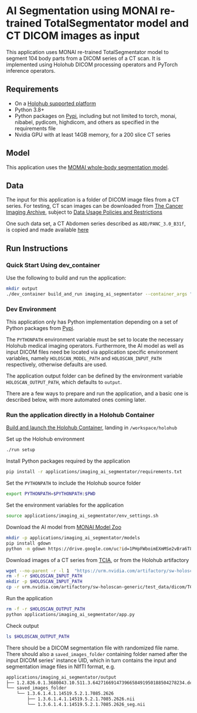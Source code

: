 # AI Segmentation using MONAI re-trained TotalSegmentator model and CT DICOM images as input

This application uses MONAI re-trained TotalSegmentator model to segment 104 body parts from a DICOM series of a CT scan. It is implemented using Holohub DICOM processing operators and PyTorch inference operators.

## Requirements

- On a [Holohub supported platform](../../README.md#supported-platforms)
- Python 3.8+
- Python packages on [Pypi](https://pypi.org), including but not limited to torch, monai, nibabel, pydicom, highdicom, and others as specified in the requirements file
- Nvidia GPU with at least 14GB memory, for a 200 slice CT series


## Model

This application uses the [MOMAI whole-body segmentation model](https://github.com/Project-MONAI/model-zoo/tree/dev/models/wholeBody_ct_segmentation).

## Data

The input for this application is a folder of DICOM image files from a CT series. For testing, CT scan images can be downloaded from [The Cancer Imaging Archive](https://nbia.cancerimagingarchive.net/nbia-search/), subject to [Data Usage Policies and Restrictions](https://www.cancerimagingarchive.net/data-usage-policies-and-restrictions/)

One such data set, a CT Abdomen series described as `ABD/PANC_3.0_B31f`, is copied and made available [here](https://urm.nvidia.com/artifactory/sw-holoscan-generic/test_data/dicom/TCIA_CT_ABDOMEN/)


## Run Instructions

### Quick Start Using dev_container

Use the following to build and run the application:

```bash
mkdir output
./dev_container build_and_run imaging_ai_segmentator --container_args "-v $PWD/output:/var/holoscan/output"
```

### Dev Environment

This application only has Python implementation depending on a set of Python packages from [Pypi](https://pypi.org).

The `PYTHONPATH` environment variable must be set to locate the necessary Holohub medical imaging operators. Furthermore, the AI model as well as input DICOM files need be located via application specific environment variables, namely `HOLOSCAN_MODEL_PATH` and `HOLOSCAN_INPUT_PATH` respectively, otherwise defaults are used.

The application output folder can be defined by the environment variable `HOLOSCAN_OUTPUT_PATH`, which defaults to `output`.

There are a few ways to prepare and run the application, and a basic one is described below, with more automated ones coming later.

### Run the application directly in a Holohub Container

[Build and launch the Holohub Container](../../README.md#container-build-recommended), landing in `/workspace/holohub`

Set up the Holohub environment
```bash
./run setup
```

Install Python packages required by the application
```bash
pip install -r applications/imaging_ai_segmentator/requirements.txt
```

Set the `PYTHONPATH` to include the Holohub source folder
```bash
export PYTHONPATH=$PYTHONPATH:$PWD
```

Set the environment variables for the application
```bash
source applications/imaging_ai_segmentator/env_settings.sh
```

Download the AI model from [MONAI Model Zoo](https://github.com/Project-MONAI/model-zoo/tree/dev/models/wholeBody_ct_segmentation)
```bash
mkdir -p applications/imaging_ai_segmentator/models
pip install gdown
python -m gdown https://drive.google.com/uc?id=1PHpFWboimEXmMSe2vBra6T8SaCMC2SHT -O applications/imaging_ai_segmentator/models/model.pt
```

Download images of a CT series from [TCIA](https://nbia.cancerimagingarchive.net/nbia-search/), or from the Holohub artifactory
```bash
wget --no-parent -r -l 1  "https://urm.nvidia.com/artifactory/sw-holoscan-generic/test_data/dicom/TCIA_CT_ABDOMEN/"
rm -f -r $HOLOSCAN_INPUT_PATH
mkdir -p $HOLOSCAN_INPUT_PATH
cp -r urm.nvidia.com/artifactory/sw-holoscan-generic/test_data/dicom/TCIA_CT_ABDOMEN/ $HOLOSCAN_INPUT_PATH
```

Run the application
```bash
rm -f -r $HOLOSCAN_OUTPUT_PATH
python applications/imaging_ai_segmentator/app.py
```

Check output
```bash
ls $HOLOSCAN_OUTPUT_PATH
```

There should be a DICOM segmentation file with randomized file name. There should also a `saved_images_folder` containing folder named after the input DICOM series' instance UID, which in turn contains the input and segmentation image files in NIfTI format, e.g.
```bash
applications/imaging_ai_segmentator/output
├── 1.2.826.0.1.3680043.10.511.3.64271669147396658491950188504278234.dcm
└── saved_images_folder
    └── 1.3.6.1.4.1.14519.5.2.1.7085.2626
        ├── 1.3.6.1.4.1.14519.5.2.1.7085.2626.nii
        └── 1.3.6.1.4.1.14519.5.2.1.7085.2626_seg.nii
```

